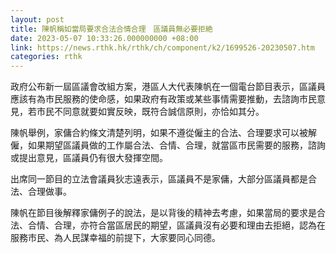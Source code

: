```yaml
---
layout: post
title: 陳帆稱如當局要求合法合情合理　區議員無必要拒絶
date: 2023-05-07 10:33:26.000000000 +08:00
link: https://news.rthk.hk/rthk/ch/component/k2/1699526-20230507.htm
categories: rthk
---
```


政府公布新一屆區議會改組方案，港區人大代表陳帆在一個電台節目表示，區議員應該有為市民服務的使命感，如果政府有政策或某些事情需要推動，去諮詢市民意見，若市民不同意就要如實反映，既符合誠信原則，亦恰如其分。

陳帆舉例，家傭合約條文清楚列明，如果不遵從僱主的合法、合理要求可以被解僱，如果期望區議員做的工作屬合法、合情、合理，就當區市民需要的服務，諮詢或提出意見，區議員仍有很大發揮空間。

出席同一節目的立法會議員狄志遠表示，區議員不是家傭，大部分區議員都是合法、合理做事。

陳帆在節目後解釋家傭例子的說法，是以背後的精神去考慮，如果當局的要求是合法、合情、合理，亦符合當區居民的期望，區議員沒有必要和理由去拒絕，認為在服務市民、為人民謀幸福的前提下，大家要同心同德。
